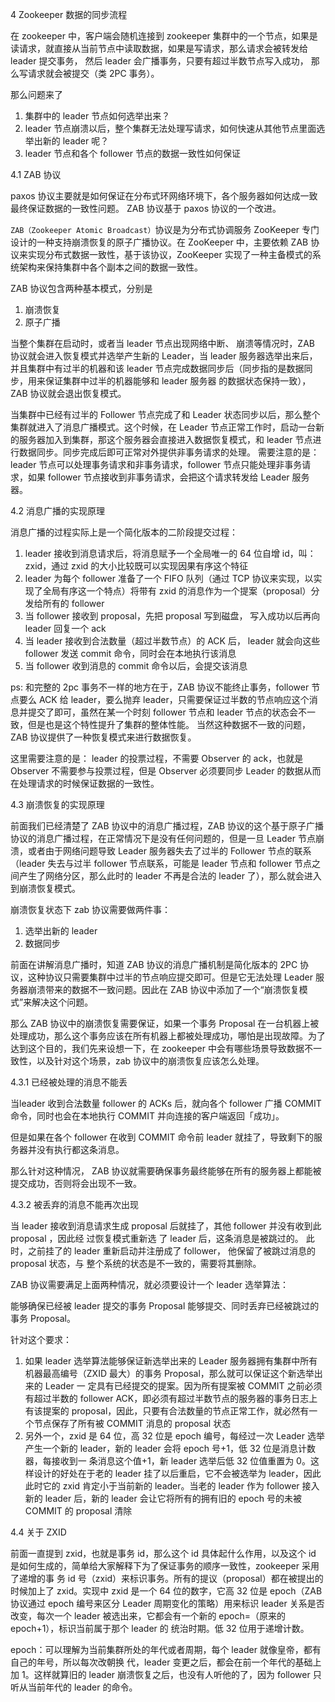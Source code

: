 4 Zookeeper 数据的同步流程

在 zookeeper 中，客户端会随机连接到 zookeeper 集群中的一个节点，如果是读请求，就直接从当前节点中读取数据，如果是写请求，那么请求会被转发给 leader 提交事务， 然后 leader 会广播事务，只要有超过半数节点写入成功， 那么写请求就会被提交（类 2PC 事务）。

那么问题来了

1. 集群中的 leader 节点如何选举出来？ 
2. leader 节点崩溃以后，整个集群无法处理写请求，如何快速从其他节点里面选举出新的 leader 呢？ 
3. leader 节点和各个 follower 节点的数据一致性如何保证

4.1 ZAB 协议

paxos 协议主要就是如何保证在分布式环网络环境下，各个服务器如何达成一致最终保证数据的一致性问题。 ZAB 协议基于 paxos 协议的一个改进。

`ZAB（Zookeeper Atomic Broadcast）`协议是为分布式协调服务 ZooKeeper 专门设计的一种支持崩溃恢复的原子广播协议。在 ZooKeeper 中，主要依赖 ZAB 协议来实现分布式数据一致性，基于该协议，ZooKeeper 实现了一种主备模式的系统架构来保持集群中各个副本之间的数据一致性。

ZAB 协议包含两种基本模式，分别是 

1. 崩溃恢复 
2. 原子广播 

当整个集群在启动时，或者当 leader 节点出现网络中断、 崩溃等情况时，ZAB 协议就会进入恢复模式并选举产生新的 Leader，当 leader 服务器选举出来后，并且集群中有过半的机器和该 leader 节点完成数据同步后（同步指的是数据同步，用来保证集群中过半的机器能够和 leader 服务器 的数据状态保持一致），ZAB 协议就会退出恢复模式。 

当集群中已经有过半的 Follower 节点完成了和 Leader 状态同步以后，那么整个集群就进入了消息广播模式。这个时候，在 Leader 节点正常工作时，启动一台新的服务器加入到集群，那这个服务器会直接进入数据恢复模式，和 leader 节点进行数据同步。同步完成后即可正常对外提供非事务请求的处理。 需要注意的是：leader 节点可以处理事务请求和非事务请求，follower 节点只能处理非事务请求，如果 follower 节点接收到非事务请求，会把这个请求转发给 Leader 服务器。

4.2 消息广播的实现原理

消息广播的过程实际上是一个简化版本的二阶段提交过程：

1. leader 接收到消息请求后，将消息赋予一个全局唯一的 64 位自增 id，叫：zxid，通过 zxid 的大小比较既可以实现因果有序这个特征 
2. leader 为每个 follower 准备了一个 FIFO 队列（通过 TCP 协议来实现，以实现了全局有序这一个特点）将带有 zxid 的消息作为一个提案（proposal）分发给所有的 follower 
3. 当 follower 接收到 proposal，先把 proposal 写到磁盘， 写入成功以后再向 leader 回复一个 ack 
4. 当 leader 接收到合法数量（超过半数节点）的 ACK 后， leader 就会向这些 follower 发送 commit 命令，同时会在本地执行该消息 
5. 当 follower 收到消息的 commit 命令以后，会提交该消息

ps: 和完整的 2pc 事务不一样的地方在于，ZAB 协议不能终止事务，follower 节点要么 ACK 给 leader，要么抛弃 leader，只需要保证过半数的节点响应这个消息并提交了即可，虽然在某一个时刻 follower 节点和 leader 节点的状态会不一致，但是也是这个特性提升了集群的整体性能。 当然这种数据不一致的问题，ZAB 协议提供了一种恢复模式来进行数据恢复。

这里需要注意的是： leader 的投票过程，不需要 Observer 的 ack，也就是 Observer 不需要参与投票过程，但是 Observer 必须要同步 Leader 的数据从而在处理请求的时候保证数据的一致性。

4.3 崩溃恢复的实现原理

前面我们已经清楚了 ZAB 协议中的消息广播过程，ZAB 协议的这个基于原子广播协议的消息广播过程，在正常情况下是没有任何问题的，但是一旦 Leader 节点崩溃，或者由于网络问题导致 Leader 服务器失去了过半的 Follower 节点的联系（leader 失去与过半 follower 节点联系，可能是 leader 节点和 follower 节点之间产生了网络分区，那么此时的 leader 不再是合法的 leader 了），那么就会进入到崩溃恢复模式。

崩溃恢复状态下 zab 协议需要做两件事：

1. 选举出新的 leader 
2. 数据同步

 前面在讲解消息广播时，知道 ZAB 协议的消息广播机制是简化版本的 2PC 协议，这种协议只需要集群中过半的节点响应提交即可。但是它无法处理 Leader 服务器崩溃带来的数据不一致问题。因此在 ZAB 协议中添加了一个“崩溃恢复模式”来解决这个问题。 

那么 ZAB 协议中的崩溃恢复需要保证，如果一个事务 Proposal 在一台机器上被处理成功，那么这个事务应该在所有机器上都被处理成功，哪怕是出现故障。为了达到这个目的，我们先来设想一下，在 zookeeper 中会有哪些场景导致数据不一致性，以及针对这个场景，zab 协议中的崩溃恢复应该怎么处理。 

4.3.1 已经被处理的消息不能丢

当leader 收到合法数量 follower 的 ACKs 后，就向各个 follower 广播 COMMIT 命令，同时也会在本地执行 COMMIT 并向连接的客户端返回「成功」。

但是如果在各个 follower 在收到 COMMIT 命令前 leader 就挂了，导致剩下的服务器并没有执行都这条消息。

那么针对这种情况， ZAB 协议就需要确保事务最终能够在所有的服务器上都能被提交成功，否则将会出现不一致。

4.3.2 被丢弃的消息不能再次出现

当 leader 接收到消息请求生成 proposal 后就挂了，其他 follower 并没有收到此 proposal ，因此经 过恢复模式重新选 了 leader 后，这条消息是被跳过的。 此时，之前挂了的 leader 重新启动并注册成了 follower， 他保留了被跳过消息的 proposal 状态，与 整个系统的状态是不一致的，需要将其删除。

ZAB 协议需要满足上面两种情况，就必须要设计一个 leader 选举算法：

能够确保已经被 leader 提交的事务 Proposal 能够提交、同时丢弃已经被跳过的事务 Proposal。 

针对这个要求：

1. 如果 leader 选举算法能够保证新选举出来的 Leader 服务器拥有集群中所有机器最高编号（ZXID 最大）的事务 Proposal，那么就可以保证这个新选举出来的 Leader 一 定具有已经提交的提案。因为所有提案被 COMMIT 之前必须有超过半数的 follower ACK，即必须有超过半数节点的服务器的事务日志上有该提案的 proposal，因此，只要有合法数量的节点正常工作，就必然有一个节点保存了所有被 COMMIT 消息的 proposal 状态
2.  另外一个，zxid 是 64 位，高 32 位是 epoch 编号，每经过一次 Leader 选举产生一个新的 leader，新的 leader 会将 epoch 号+1，低 32 位是消息计数器，每接收到一 条消息这个值+1，新 leader 选举后低 32 位值重置为 0。这样设计的好处在于老的 leader 挂了以后重启，它不会被选举为 leader，因此此时它的 zxid 肯定小于当前新的 leader。当老的 leader 作为 follower 接入新的 leader 后，新的 leader 会让它将所有的拥有旧的 epoch 号的未被 COMMIT 的 proposal 清除

4.4 关于 ZXID

前面一直提到 zxid，也就是事务 id，那么这个 id 具体起什么作用，以及这个 id 是如何生成的，简单给大家解释下为了保证事务的顺序一致性，zookeeper 采用了递增的事 务 id 号（zxid）来标识事务。所有的提议（proposal）都在被提出的时候加上了 zxid。实现中 zxid 是一个 64 位的数字，它高 32 位是 epoch（ZAB 协议通过 epoch 编号来区分 Leader 周期变化的策略）用来标识 leader 关系是否改变，每次一个 leader 被选出来，它都会有一个新的 epoch=（原来的 epoch+1），标识当前属于那个 leader 的 统治时期。低 32 位用于递增计数。 

epoch：可以理解为当前集群所处的年代或者周期，每个 leader 就像皇帝，都有自己的年号，所以每次改朝换 代，leader 变更之后，都会在前一个年代的基础上加 1。这样就算旧的 leader 崩溃恢复之后，也没有人听他的了，因为 follower 只听从当前年代的 leader 的命令。




